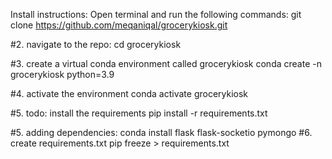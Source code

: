 Install instructions:
Open terminal and run the following commands:
git clone https://github.com/meqaniqal/grocerykiosk.git

#2. navigate to the repo:
cd grocerykiosk

#3. create a virtual conda environment called grocerykiosk
conda create -n grocerykiosk python=3.9

#4. activate the environment
conda activate grocerykiosk

#5. todo: install the requirements
pip install -r requirements.txt

#5. adding dependencies:
conda install flask flask-socketio pymongo
#6. create requirements.txt
pip freeze > requirements.txt

